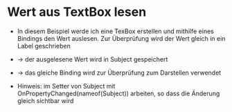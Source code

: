# Wert aus TextBox lesen

- In diesem Beispiel werde ich eine TexBox erstellen und mithilfe eines Bindings den Wert auslesen. Zur Überprüfung wird der Wert gleich in ein Label geschrieben
- <TextBox Text="{Binding Subject}"/>

  -> der ausgelesene Wert wird in Subject gespeichert
- <Label Content="{Binding Subject}" />

  -> das gleiche Binding wird zur Überprüfung zum Darstellen verwendet
- Hinweis: im Setter von Subject mit OnPropertyChanged(nameof(Subject)) arbeiten, so dass die Änderung gleich sichtbar wird